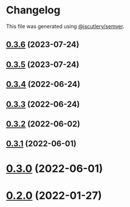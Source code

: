# Changelog

This file was generated using [@jscutlery/semver](https://github.com/jscutlery/semver).

## [0.3.6](https://github.com/leancodepl/pdf-generator/compare/v0.3.5...v0.3.6) (2023-07-24)



## [0.3.5](https://github.com/leancodepl/pdf-generator/compare/v0.3.4...v0.3.5) (2023-07-24)



## [0.3.4](https://github.com/leancodepl/pdf-generator/compare/v0.3.3...v0.3.4) (2022-06-24)



## [0.3.3](https://github.com/leancodepl/pdf-generator/compare/v0.3.2...v0.3.3) (2022-06-24)



## [0.3.2](https://github.com/leancodepl/pdf-generator/compare/v0.3.1...v0.3.2) (2022-06-02)



## [0.3.1](https://github.com/leancodepl/pdf-generator/compare/v0.3.0...v0.3.1) (2022-06-01)



# [0.3.0](https://github.com/leancodepl/pdf-generator/compare/v0.2.0...v0.3.0) (2022-06-01)

# [0.2.0](https://github.com/leancodepl/pdf-generator/compare/v0.1.0...v0.2.0) (2022-01-27)
